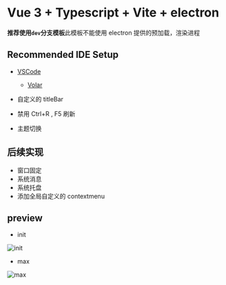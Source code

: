 # Vue 3 + Typescript + Vite + electron

**推荐使用`dev`分支模板**此模板不能使用 electron 提供的预加载，渲染进程

## Recommended IDE Setup

- [VSCode](https://code.visualstudio.com/)

  - [Volar](https://marketplace.visualstudio.com/items?itemName=johnsoncodehk.volar)

- 自定义的 titleBar

- 禁用 Ctrl+R , F5 刷新

- 主题切换

## 后续实现

- 窗口固定
- 系统消息
- 系统托盘
- 添加全局自定义的 contextmenu

## preview

- init

![init](https://raw.githubusercontent.com/Casuor/ImgCDN/master/img/Snipaste_2022-05-07_19-50-52.png)

- max

![max](https://raw.githubusercontent.com/Casuor/ImgCDN/master/img/Snipaste_2022-05-07_19-51-04.png)
